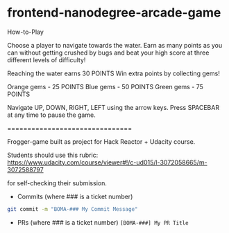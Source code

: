 frontend-nanodegree-arcade-game
===============================

How-to-Play

Choose a player to navigate towards the water. Earn as many points as you can without getting crushed by bugs and beat your high score at three different levels of difficulty!


Reaching the water earns 30 POINTS
Win extra points by collecting gems!

Orange gems - 25 POINTS
Blue gems - 50 POINTS
Green gems - 75 POINTS


Navigate UP, DOWN, RIGHT, LEFT using the arrow keys.
Press SPACEBAR at any time to pause the game.

===============================


Frogger-game built as project for Hack Reactor + Udacity course.

Students should use this rubric: https://www.udacity.com/course/viewer#!/c-ud015/l-3072058665/m-3072588797

for self-checking their submission.

* Commits (where ### is a ticket number)
```bash
git commit -m "BOMA-### My Commit Message"
```
* PRs (where ### is a ticket number) `[BOMA-###] My PR Title`

